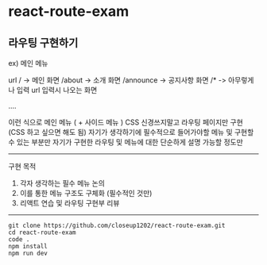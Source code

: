 # react-route-exam

## 라우팅 구현하기 

ex) 메인 메뉴

url
/             -> <Home />       메인 화면
/about        -> <About />      소개 화면
/announce     -> <Announce />   공지사항 화면
/*            -> <NotFound />   아무렇게나 입력 url 입력시 나오는 화면

....

이런 식으로 메인 메뉴 ( + 사이드 메뉴 )
CSS 신경쓰지말고 라우팅 페이지만 구현 (CSS 하고 싶으면 해도 됨)
자기가 생각하기에 필수적으로 들어가야할 메뉴 및 구현할 수 있는 부분만
자기가 구현한 라우팅 및 메뉴에 대한 단순하게 설명 가능할 정도만

------------

구현 목적

1. 각자 생각하는 필수 메뉴 논의
2. 이를 통한 메뉴 구조도 구체화 (필수적인 것만)
3. 리액트 연습 및 라우팅 구현부 리뷰

------------

```
git clone https://github.com/closeup1202/react-route-exam.git
cd react-route-exam
code .
npm install
npm run dev 
```





